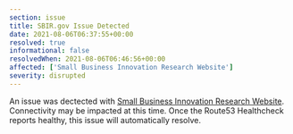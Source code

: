 ```yaml
---
section: issue
title: SBIR.gov Issue Detected
date: 2021-08-06T06:37:55+00:00
resolved: true
informational: false
resolvedWhen: 2021-08-06T06:46:56+00:00
affected: ['Small Business Innovation Research Website']
severity: disrupted
---
```

An issue was dectected with [Small Business Innovation Research Website](https://www.sbir.gov).  Connectivity may be impacted at this time.  Once the Route53 Healthcheck reports healthy, this issue will automatically resolve.
